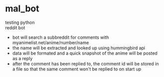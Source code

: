 mal_bot
=======

testing python  
reddit bot

- bot will search a subbreddit for comments with myanimelist.net/anime/number/name
- the name will be extracted and looked up using hummingbird api
- data will be formated and a quick snapshot of the anime will be posted as a reply
- after the comment has been replied to, the comment id will be stored in a file so that the same comment won't be replied to on start up
